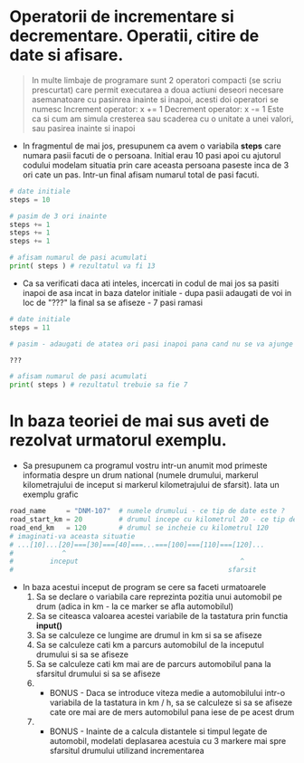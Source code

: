 # Operatorii de incrementare si decrementare. Operatii, citire de date si afisare.

> In multe limbaje de programare sunt 2 operatori compacti (se scriu prescurtat) care permit executarea a doua actiuni deseori necesare asemanatoare cu pasinrea inainte si inapoi, acesti doi operatori se numesc 
> Increment operator: x += 1
> Decrement operator: x -= 1
> Este ca si cum am simula cresterea sau scaderea cu o unitate a unei valori, sau pasirea inainte si inapoi


* In fragmentul de mai jos, presupunem ca avem o variabila **steps** care numara pasii facuti de o persoana. Initial erau 10 pasi apoi cu ajutorul codului modelam situatia prin care aceasta persoana paseste inca de 3 ori cate un pas. Intr-un final afisam numarul total de pasi facuti.


```python
# date initiale
steps = 10

# pasim de 3 ori inainte
steps += 1
steps += 1
steps += 1

# afisam numarul de pasi acumulati
print( steps ) # rezultatul va fi 13

```

* Ca sa verificati daca ati inteles, incercati in codul de mai jos sa pasiti inapoi de asa incat in baza datelor initiale - dupa pasii adaugati de voi in loc de "???" la final sa se afiseze - 7 pasi ramasi

```python
# date initiale
steps = 11

# pasim - adaugati de atatea ori pasi inapoi pana cand nu se va ajunge la valoarea 7

???

# afisam numarul de pasi acumulati
print( steps ) # rezultatul trebuie sa fie 7

```

# In baza teoriei de mai sus aveti de rezolvat urmatorul exemplu.

* Sa presupunem ca programul vostru intr-un anumit mod primeste informatia despre un drum national (numele drumului, markerul kilometrajului de inceput si markerul kilometrajului de sfarsit). Iata un exemplu grafic

```python
road_name     = "DNM-107"  # numele drumului - ce tip de date este ?
road_start_km = 20         # drumul incepe cu kilometrul 20 - ce tip de date avem aici ?
road_end_km   = 120        # drumul se incheie cu kilometrul 120
# imaginati-va aceasta situatie
# ...[10]...[20]===[30]===[40]===...===[100]===[110]===[120]...
#            ^
#         inceput                                        ^ 
#                                                     sfarsit
```

* In baza acestui inceput de program se cere sa faceti urmatoarele
  1. Sa se declare o variabila care reprezinta pozitia unui automobil pe drum (adica in km - la ce marker se afla automobilul) 
  2. Sa se citeasca valoarea acestei variabile de la tastatura prin functia **input()**
  3. Sa se calculeze ce lungime are drumul in km si sa se afiseze
  4. Sa se calculeze cati km a parcurs automobilul de la inceputul drumului si sa se afiseze
  5. Sa se calculeze cati km mai are de parcurs automobilul pana la  sfarsitul drumului si sa se afiseze
  6. * BONUS - Daca se introduce viteza medie a automobilului intr-o variabila de la tastatura in km / h, sa se calculeze si sa se afiseze cate ore mai are de mers automobilul pana iese de pe acest drum
  7. * BONUS - Inainte de a calcula distantele si timpul legate de automobil, modelati deplasarea acestuia cu 3 markere mai spre sfarsitul drumului utilizand incrementarea
